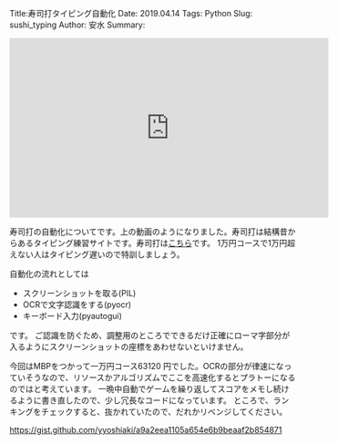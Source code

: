 Title:寿司打タイピング自動化
Date: 2019.04.14
Tags: Python
Slug: sushi_typing
Author: 安水
Summary:

<iframe width="560" height="315" src="https://www.youtube.com/watch?v=SqOO9I1tFjk" frameborder="0" allow="autoplay; encrypted-media" allowfullscreen></iframe>

寿司打の自動化についてです。上の動画のようになりました。寿司打は結構昔からあるタイピング練習サイトです。寿司打は<a href="http://typing.sakura.ne.jp/sushida/">こちら</a>です。
1万円コースで1万円超えない人はタイピング遅いので特訓しましょう。

自動化の流れとしては

- スクリーンショットを取る(PIL)
- OCRで文字認識をする(pyocr)
- キーボード入力(pyautogui)

です。
ご認識を防ぐため、調整用のところでできるだけ正確にローマ字部分が入るようにスクリーンショットの座標をあわせないといけません。

今回はMBPをつかって一万円コース63120 円でした。OCRの部分が律速になっていそうなので、リソースかアルゴリズムでここを高速化するとプラトーになるのではと考えています。
一晩中自動でゲームを繰り返してスコアをメモし続けるように書き直したので、少し冗長なコードになっています。
ところで、ランキングをチェックすると、抜かれていたので、だれかリベンジしてください。

<https://gist.github.com/yyoshiaki/a9a2eea1105a654e6b9beaaf2b854871>
